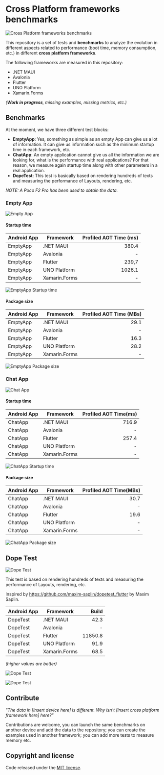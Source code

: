 # Cross Platform frameworks benchmarks

![Cross Platform frameworks benchmarks](images/perf-banner.png)

This repository is a set of tests and **benchmarks** to analyze the evolution in different aspects related to performance (boot time, memory consumption, etc.) in different **cross platform frameworks**.

The following frameworks are measured in this repository:
- .NET MAUI
- Avalonia
- Flutter
- UNO Platform
- Xamarin.Forms

_(**Work in progress**, missing examples, missing metrics, etc.)_

## Benchmarks

At the moment, we have three different test blocks:
- **EmptyApp**: Yes, something as simple as an empty App can give us a lot of information. It can give us information such as the minimum startup time in each framework, etc.
- **ChatApp**: An empty application cannot give us all the information we are looking for, what is the performance with real applications? For that reason, we measure again startup time along with other parameters in a real application.
- **DopeTest**: This test is basically based on rendering hundreds of texts and measuring the performance of Layouts, rendering, etc.

_NOTE: A Poco F2 Pro has been used to obtain the data._

### Empty App

![Empty App](images/emptyapp-banner.png)

#### Startup time

| Android App | Framework           | Profiled AOT Time (ms) |
|-------------|---------------------| ---------------------:|
| EmptyApp    |  .NET MAUI          |                 380.4 |
| EmptyApp    |  Avalonia           |                 - |
| EmptyApp    |  Flutter            |                 239,7 |
| EmptyApp    |  UNO Platform       |                 1026.1 |
| EmptyApp    |  Xamarin.Forms      |                 - |

![EmptyApp Startup time](images/empty-app-startup.png)

#### Package size

| Android App | Framework           | Profiled AOT Time (MBs) |
|-------------|---------------------| ---------------------:|
| EmptyApp    |  .NET MAUI          |                 29.1 |
| EmptyApp    |  Avalonia           |                 - |
| EmptyApp    |  Flutter            |                 16.3 |
| EmptyApp    |  UNO Platform       |                 28.2 |
| EmptyApp    |  Xamarin.Forms      |                 - |

![EmptyApp Package size](images/empty-app-size.png)

### Chat App

![Chat App](images/chatapp-banner.png)

#### Startup time

| Android App | Framework           | Profiled AOT Time(ms) |
|-------------|---------------------| ---------------------:|
| ChatApp    |  .NET MAUI          |                 716.9 |
| ChatApp    |  Avalonia           |                 - |
| ChatApp    |  Flutter            |                 257.4 |
| ChatApp    |  UNO Platform       |                 - |
| ChatApp    |  Xamarin.Forms      |                 - |

![ChatApp Startup time](images/chat-app-startup.png)

#### Package size

| Android App | Framework           | Profiled AOT Time(MBs) |
|-------------|---------------------| ---------------------:|
| ChatApp    |  .NET MAUI          |                 30.7 |
| ChatApp    |  Avalonia           |                 - |
| ChatApp    |  Flutter            |                 19.6 |
| ChatApp    |  UNO Platform       |                 - |
| ChatApp    |  Xamarin.Forms      |                 - |

![ChatApp Package size](images/chat-app-size.png)

## Dope Test

![Dope Test](images/dopetest-banner.png)

This test is based on rendering hundreds of texts and measuring the performance of Layouts, rendering, etc.

Inspired by https://github.com/maxim-saplin/dopetest_flutter by Maxim Saplin.

| Android App | Framework           | Build |
|-------------|---------------------| ---------------------:|
| DopeTest    |  .NET MAUI          |                 42.3 |
| DopeTest    |  Avalonia           |                 - |
| DopeTest    |  Flutter            |                 11850.8 |
| DopeTest    |  UNO Platform       |                 91.9 |
| DopeTest    |  Xamarin.Forms      |                 68.5 |

_(higher values are better)_

![Dope Test](images/dope-test-build.png)

![Dope Test](images/dope-test-build-2.png)
## Contribute

_"The data in [insert device here] is different. Why isn't  [insert cross platform framework here] here?"_

Contributions are welcome, you can launch the same benchmarks on another device and add the data to the repository; you can create the examples used in another framework; you can add more tests to measure memory etc.

## Copyright and license

Code released under the [MIT license](https://opensource.org/licenses/MIT).